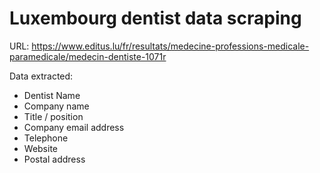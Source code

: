 # Luxembourg dentist data scraping

URL:  https://www.editus.lu/fr/resultats/medecine-professions-medicale-paramedicale/medecin-dentiste-1071r

Data extracted:
- Dentist Name
- Company name
- Title / position
- Company email address
- Telephone
- Website
- Postal address
